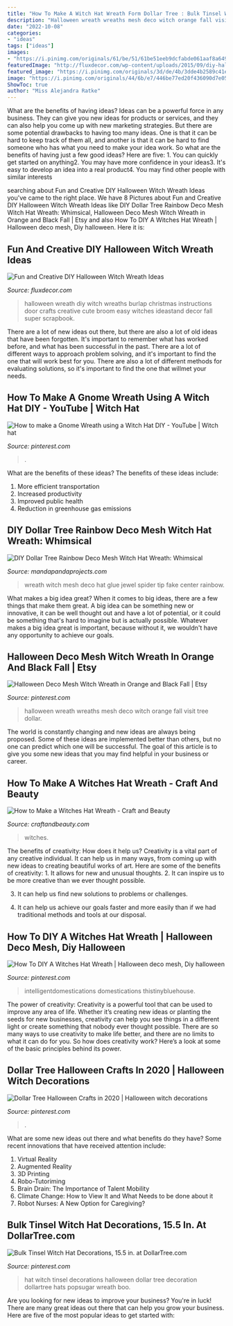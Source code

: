 ```yaml
---
title: "How To Make A Witch Hat Wreath Form Dollar Tree : Bulk Tinsel Witch Hat Decorations, 15.5 In. At Dollartree.com"
description: "Halloween wreath wreaths mesh deco witch orange fall visit tree dollar"
date: "2022-10-08"
categories:
- "ideas"
tags: ["ideas"]
images:
- "https://i.pinimg.com/originals/61/be/51/61be51eeb9dcfabde061aaf8a649e82f.jpg"
featuredImage: "http://fluxdecor.com/wp-content/uploads/2015/09/diy-halloween-witch-wreaths/8-diy-halloween-witch-wreaths.jpg"
featured_image: "https://i.pinimg.com/originals/3d/de/4b/3dde4b2589c41eec86b8f8c23951d466.jpg"
image: "https://i.pinimg.com/originals/44/6b/e7/446be77ed20f436090d7e0510820e576.jpg"
ShowToc: true
author: "Miss Alejandra Ratke"
---
```



What are the benefits of having ideas?
Ideas can be a powerful force in any business. They can give you new ideas for products or services, and they can also help you come up with new marketing strategies. But there are some potential drawbacks to having too many ideas. One is that it can be hard to keep track of them all, and another is that it can be hard to find someone who has what you need to make your idea work. So what are the benefits of having just a few good ideas? Here are five: 1. You can quickly get started on anything2. You may have more confidence in your ideas3. It's easy to develop an idea into a real product4. You may find other people with similar interests
	

		
searching about Fun and Creative DIY Halloween Witch Wreath Ideas you've came to the right place. We have 8 Pictures about Fun and Creative DIY Halloween Witch Wreath Ideas like DIY Dollar Tree Rainbow Deco Mesh Witch Hat Wreath: Whimsical, Halloween Deco Mesh Witch Wreath in Orange and Black Fall | Etsy and also How To DIY A Witches Hat Wreath | Halloween deco mesh, Diy halloween. Here it is:
		
    
## Fun And Creative DIY Halloween Witch Wreath Ideas

<img loading=lazy src="http://fluxdecor.com/wp-content/uploads/2015/09/diy-halloween-witch-wreaths/8-diy-halloween-witch-wreaths.jpg" onerror="this.onerror=null;this.src='https://tse1.mm.bing.net/th?id=OIP.Z7NsE02GUHG4GTwKAVU0rAHaKE&amp;pid=15.1';" alt="Fun and Creative DIY Halloween Witch Wreath Ideas">

_Source: fluxdecor.com_

>halloween wreath diy witch wreaths burlap christmas instructions door crafts creative cute broom easy witches ideastand decor fall super scrapbook. 

	

There are a lot of new ideas out there, but there are also a lot of old ideas that have been forgotten. It's important to remember what has worked before, and what has been successful in the past. There are a lot of different ways to approach problem solving, and it's important to find the one that will work best for you. There are also a lot of different methods for evaluating solutions, so it's important to find the one that willmet your needs.

    
## How To Make A Gnome Wreath Using A Witch Hat DIY - YouTube | Witch Hat

<img loading=lazy src="https://i.pinimg.com/originals/a3/69/ef/a369efa759fe35205e2c83bfb90b6c86.jpg" onerror="this.onerror=null;this.src='https://tse4.mm.bing.net/th?id=OIP.dPsRlDXUddTJxhlMff84VgHaEK&amp;pid=15.1';" alt="How to make a Gnome Wreath using a Witch Hat DIY - YouTube | Witch hat">

_Source: pinterest.com_

>. 

	

What are the benefits of these ideas?
The benefits of these ideas include: 
1. More efficient transportation 
2. Increased productivity 
3. Improved public health 
4. Reduction in greenhouse gas emissions 

    
## DIY Dollar Tree Rainbow Deco Mesh Witch Hat Wreath: Whimsical

<img loading=lazy src="https://mandapandaprojects.com/wp-content/uploads/2020/10/IMG_8526-768x1024.jpg" onerror="this.onerror=null;this.src='https://tse1.mm.bing.net/th?id=OIP.elTwl3u6I_UIZs3oZwhBlQHaJ4&amp;pid=15.1';" alt="DIY Dollar Tree Rainbow Deco Mesh Witch Hat Wreath: Whimsical">

_Source: mandapandaprojects.com_

>wreath witch mesh deco hat glue jewel spider tip fake center rainbow. 

	

What makes a big idea great?
When it comes to big ideas, there are a few things that make them great. A big idea can be something new or innovative, it can be well thought out and have a lot of potential, or it could be something that's hard to imagine but is actually possible. Whatever makes a big idea great is important, because without it, we wouldn't have any opportunity to achieve our goals.

    
## Halloween Deco Mesh Witch Wreath In Orange And Black Fall | Etsy

<img loading=lazy src="https://i.pinimg.com/originals/44/6b/e7/446be77ed20f436090d7e0510820e576.jpg" onerror="this.onerror=null;this.src='https://tse3.mm.bing.net/th?id=OIP.lnFX0K14Utky03Quk1kuUgHaNH&amp;pid=15.1';" alt="Halloween Deco Mesh Witch Wreath in Orange and Black Fall | Etsy">

_Source: pinterest.com_

>halloween wreath wreaths mesh deco witch orange fall visit tree dollar. 

	

The world is constantly changing and new ideas are always being proposed. Some of these ideas are implemented better than others, but no one can predict which one will be successful. The goal of this article is to give you some new ideas that you may find helpful in your business or career.

    
## How To Make A Witches Hat Wreath - Craft And Beauty

<img loading=lazy src="https://i0.wp.com/craftandbeauty.com/wp-content/uploads/2020/06/How-to-Make-a-Witches-Hat-Wreath-13.jpg?w=564&amp;ssl=1" onerror="this.onerror=null;this.src='https://tse2.mm.bing.net/th?id=OIP.Dwq4V_gWGKn1ijXqYMO4zgHaJs&amp;pid=15.1';" alt="How to Make a Witches Hat Wreath - Craft and Beauty">

_Source: craftandbeauty.com_

>witches. 

	

The benefits of creativity: How does it help us?
Creativity is a vital part of any creative individual. It can help us in many ways, from coming up with new ideas to creating beautiful works of art. Here are some of the benefits of creativity: 1. It allows for new and unusual thoughts.
2. It can inspire us to be more creative than we ever thought possible.

3. It can help us find new solutions to problems or challenges.

4. It can help us achieve our goals faster and more easily than if we had traditional methods and tools at our disposal.

    
## How To DIY A Witches Hat Wreath | Halloween Deco Mesh, Diy Halloween

<img loading=lazy src="https://i.pinimg.com/originals/46/fa/8b/46fa8b53117f6cb61220fdab05ff3d25.jpg" onerror="this.onerror=null;this.src='https://tse2.mm.bing.net/th?id=OIP.PYgWLhOUjca68gdsLo8cqQHaI-&amp;pid=15.1';" alt="How To DIY A Witches Hat Wreath | Halloween deco mesh, Diy halloween">

_Source: pinterest.com_

>intelligentdomestications domestications thistinybluehouse. 

	

The power of creativity:
Creativity is a powerful tool that can be used to improve any area of life. Whether it’s creating new ideas or planting the seeds for new businesses, creativity can help you see things in a different light or create something that nobody ever thought possible. There are so many ways to use creativity to make life better, and there are no limits to what it can do for you. So how does creativity work? Here’s a look at some of the basic principles behind its power.

    
## Dollar Tree Halloween Crafts In 2020 | Halloween Witch Decorations

<img loading=lazy src="https://i.pinimg.com/originals/3d/de/4b/3dde4b2589c41eec86b8f8c23951d466.jpg" onerror="this.onerror=null;this.src='https://tse3.mm.bing.net/th?id=OIP.hD0FEl6v0OdsdzxxiTEmiQHaLG&amp;pid=15.1';" alt="Dollar Tree Halloween Crafts in 2020 | Halloween witch decorations">

_Source: pinterest.com_

>. 

	

What are some new ideas out there and what benefits do they have?
Some recent innovations that have received attention include: 
1. Virtual Reality 
2. Augmented Reality 
3. 3D Printing 
4. Robo-Tutoriming 
5. Brain Drain: The Importance of Talent Mobility 
6. Climate Change: How to View It and What Needs to be done about it 
7. Robot Nurses: A New Option for Caregiving?

    
## Bulk Tinsel Witch Hat Decorations, 15.5 In. At DollarTree.com

<img loading=lazy src="https://i.pinimg.com/originals/61/be/51/61be51eeb9dcfabde061aaf8a649e82f.jpg" onerror="this.onerror=null;this.src='https://tse3.mm.bing.net/th?id=OIP.wuAAbpIEUZ2r6Uzvvd5wzwAAAA&amp;pid=15.1';" alt="Bulk Tinsel Witch Hat Decorations, 15.5 in. at DollarTree.com">

_Source: pinterest.com_

>hat witch tinsel decorations halloween dollar tree decoration dollartree hats popsugar wreath boo. 

	

Are you looking for new ideas to improve your business? You're in luck! There are many great ideas out there that can help you grow your business. Here are five of the most popular ideas to get started with:

